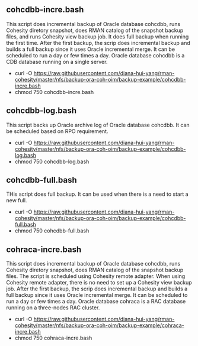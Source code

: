 ## cohcdbb-incre.bash
This script does incremental backup of Oracle database cohcdbb, runs Cohesity diretory snapshot, does RMAN catalog of the snapshot backup files, and runs Cohesity view backup job. 
It does full backup when running the first time. After the first backup, the scrip does incremental backup and builds a full backup since it uses Oracle incremental merge. It can be scheduled to run a day or few times a day. Oracle database cohcdbb is a CDB database running on a single server.

- curl -O https://raw.githubusercontent.com/diana-hui-yang/rman-cohesity/master/nfs/backup-ora-coh-oim/backup-example/cohcdbb-incre.bash
- chmod 750 cohcdbb-incre.bash

## cohcdbb-log.bash
This script backs up Oracle archive log of Oracle database cohcdbb. It can be scheduled based on RPO requirement.

- curl -O https://raw.githubusercontent.com/diana-hui-yang/rman-cohesity/master/nfs/backup-ora-coh-oim/backup-example/cohcdbb-log.bash
- chmod 750 cohcdbb-log.bash

## cohcdbb-full.bash
THis script does full backup. It can be used when there is a need to start a new full.

- curl -O https://raw.githubusercontent.com/diana-hui-yang/rman-cohesity/master/nfs/backup-ora-coh-oim/backup-example/cohcdbb-full.bash
- chmod 750 cohcdbb-full.bash

## cohraca-incre.bash
This script does incremental backup of Oracle database cohcdbb, runs Cohesity diretory snapshot, does RMAN catalog of the snapshot backup files. The script is scheduled using
Cohesity remote adapter. When using Cohesity remote adapter, there is no need to set up a Cohesity view backup job. After the first backup, the scrip does incremental backup 
and builds a full backup since it uses Oracle incremental merge. It can be scheduled to run a day or few times a day. Oracle database cohraca is a RAC database running on 
a three-nodes RAC cluster.

- curl -O https://raw.githubusercontent.com/diana-hui-yang/rman-cohesity/master/nfs/backup-ora-coh-oim/backup-example/cohraca-incre.bash
- chmod 750 cohraca-incre.bash
